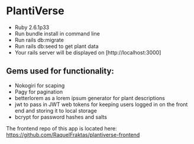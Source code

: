 # PlantiVerse

* Ruby 2.6.1p33
* Run bundle install in command line
* Run rails db:migrate
* Run rails db:seed to get plant data
* Your rails server will be displayed on [http://localhost:3000]

## Gems used for functionality:
* Nokogiri for scaping
* Pagy for pagination
* betterlorem as a lorem ipsum generator for plant descriptions
* jwt to pass in JWT web tokens for keeping users logged in on the front end and storing it to local storage
* bcrypt for password hashes and salts


The frontend repo of this app is located here: 
https://github.com/RaquelFraktas/plantiverse-frontend
